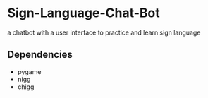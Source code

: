 # Sign-Language-Chat-Bot

a chatbot with a user interface to practice and learn sign language

## Dependencies 

- pygame
- nigg
- chigg
